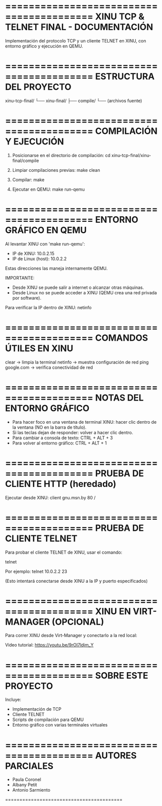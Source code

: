 =========================================
   XINU TCP & TELNET FINAL - DOCUMENTACIÓN
=========================================

Implementación del protocolo TCP y un cliente TELNET en XINU, con entorno gráfico
y ejecución en QEMU.

=========================================
  ESTRUCTURA DEL PROYECTO
=========================================

xinu-tcp-final/
└── xinu-final/
    ├── compile/
    └── (archivos fuente)

=========================================
  COMPILACIÓN Y EJECUCIÓN
=========================================

1. Posicionarse en el directorio de compilación:
   cd xinu-tcp-final/xinu-final/compile

2. Limpiar compilaciones previas:
   make clean

3. Compilar:
   make

4. Ejecutar en QEMU:
   make run-qemu

=========================================
  ENTORNO GRÁFICO EN QEMU
=========================================

Al levantar XINU con 'make run-qemu':

- IP de XINU: 10.0.2.15
- IP de Linux (host): 10.0.2.2

Estas direcciones las maneja internamente QEMU.

IMPORTANTE:
- Desde XINU se puede salir a internet o alcanzar otras máquinas.
- Desde Linux no se puede acceder a XINU (QEMU crea una red privada por software).

Para verificar la IP dentro de XINU:
   netinfo

=========================================
  COMANDOS ÚTILES EN XINU
=========================================

clear          -> limpia la terminal
netinfo        -> muestra configuración de red
ping google.com -> verifica conectividad de red

=========================================
  NOTAS DEL ENTORNO GRÁFICO
=========================================

- Para hacer foco en una ventana de terminal XINU:
  hacer clic dentro de la ventana (NO en la barra de título).
- Si las teclas dejan de responder:
  volver a hacer clic dentro.
- Para cambiar a consola de texto:
  CTRL + ALT + 3
- Para volver al entorno gráfico:
  CTRL + ALT + 1

=========================================
  PRUEBA DE CLIENTE HTTP (heredado)
=========================================

Ejecutar desde XINU:
   client gnu.msn.by 80 /

=========================================
  PRUEBA DE CLIENTE TELNET
=========================================

Para probar el cliente TELNET de XINU, usar el comando:

   telnet <ip> <puerto>

Por ejemplo:
   telnet 10.0.2.2 23

(Esto intentará conectarse desde XINU a la IP y puerto especificados)

=========================================
  XINU EN VIRT-MANAGER (OPCIONAL)
=========================================

Para correr XINU desde Virt-Manager y conectarlo a la red local:

Video tutorial:
https://youtu.be/9rOI7ldjm_Y

=========================================
  SOBRE ESTE PROYECTO
=========================================

Incluye:
- Implementación de TCP
- Cliente TELNET
- Scripts de compilación para QEMU
- Entorno gráfico con varias terminales virtuales

=========================================
  AUTORES PARCIALES
=========================================

- Paula Coronel 
- Albany Petit
- Antonio Sarmiento

=========================================

